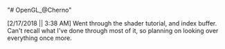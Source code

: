 "# OpenGL_@Cherno" 

[2/17/2018 || 3:38 AM] 
Went through the shader tutorial, and index buffer.
Can't recall what I've done through most of it, so planning on looking over everything once more.